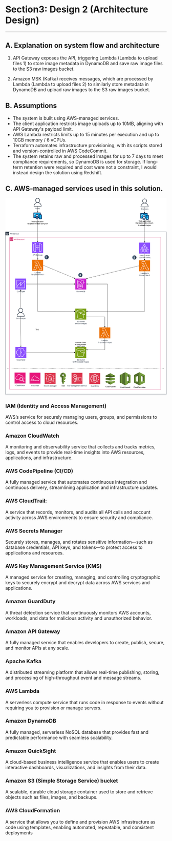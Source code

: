 # Section3: Design 2 (Architecture Design)
---

## A. Explanation on system flow and architecture
1. API Gateway exposes the API, triggering Lambda (Lambda to upload files 1) to store image metadata in DynamoDB and save raw image files to the S3 raw images bucket.

2. Amazon MSK (Kafka) receives messages, which are processed by Lambda (Lambda to upload files 2) to similarly store metadata in DynamoDB and upload raw images to the S3 raw images bucket.

## B. Assumptions
- The system is built using AWS-managed services.
- The client application restricts image uploads up to 10MB, aligning with API Gateway's payload limit.
- AWS Lambda restricts limits up to 15 minutes per execution and up to 10GB memory / 6 vCPUs.
- Terraform automates infrastructure provisioning, with its scripts stored and version-controlled in AWS CodeCommit.
- The system retains raw and processed images for up to 7 days to meet compliance requirements, so DynamoDB is used for storage. If long-term retention were required and cost were not a constraint, I would instead design the solution using Redshift.

## C. AWS-managed services used in this solution.

![view here](architecture_design.png)

### IAM (Identity and Access Management)
AWS’s service for securely managing users, groups, and permissions to control access to cloud resources.

### Amazon CloudWatch
A monitoring and observability service that collects and tracks metrics, logs, and events to provide real-time insights into AWS resources, applications, and infrastructure.

### AWS CodePipeline (CI/CD)
A fully managed service that automates continuous integration and continuous delivery, streamlining application and infrastructure updates.

### AWS CloudTrail: 
A service that records, monitors, and audits all API calls and account activity across AWS environments to ensure security and compliance.

### AWS Secrets Manager
Securely stores, manages, and rotates sensitive information—such as database credentials, API keys, and tokens—to protect access to applications and resources.

### AWS Key Management Service (KMS)
A managed service for creating, managing, and controlling cryptographic keys to securely encrypt and decrypt data across AWS services and applications.

### Amazon GuardDuty
A threat detection service that continuously monitors AWS accounts, workloads, and data for malicious activity and unauthorized behavior.

### Amazon API Gateway
A fully managed service that enables developers to create, publish, secure, and monitor APIs at any scale.

### Apache Kafka
A distributed streaming platform that allows real-time publishing, storing, and processing of high-throughput event and message streams.

### AWS Lambda
A serverless compute service that runs code in response to events without requiring you to provision or manage servers.

### Amazon DynamoDB
A fully managed, serverless NoSQL database that provides fast and predictable performance with seamless scalability.

### Amazon QuickSight
A cloud-based business intelligence service that enables users to create interactive dashboards, visualizations, and insights from their data.

### Amazon S3 (Simple Storage Service) bucket
A scalable, durable cloud storage container used to store and retrieve objects such as files, images, and backups.

### AWS CloudFormation
A service that allows you to define and provision AWS infrastructure as code using templates, enabling automated, repeatable, and consistent deployments